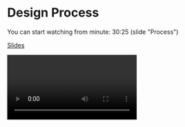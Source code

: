 # Design Process

You can start watching from minute: 30:25 (slide "Process")

[Slides](cdn://slides/04-Process.pdf)

![videoplayer](cdn://video/lecture004.mp4)
